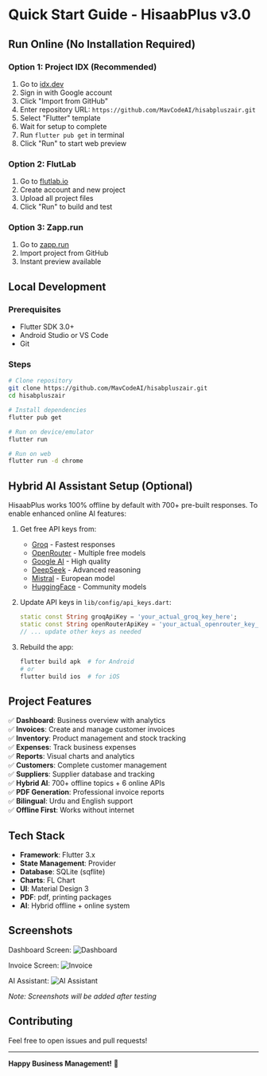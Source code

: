 # Quick Start Guide - HisaabPlus v3.0

## Run Online (No Installation Required)

### Option 1: Project IDX (Recommended)
1. Go to [idx.dev](https://idx.dev)
2. Sign in with Google account
3. Click "Import from GitHub"
4. Enter repository URL: `https://github.com/MavCodeAI/hisabpluszair.git`
5. Select "Flutter" template
6. Wait for setup to complete
7. Run `flutter pub get` in terminal
8. Click "Run" to start web preview

### Option 2: FlutLab
1. Go to [flutlab.io](https://flutlab.io)
2. Create account and new project
3. Upload all project files
4. Click "Run" to build and test

### Option 3: Zapp.run
1. Go to [zapp.run](https://zapp.run)
2. Import project from GitHub
3. Instant preview available

## Local Development

### Prerequisites
- Flutter SDK 3.0+
- Android Studio or VS Code
- Git

### Steps
```bash
# Clone repository
git clone https://github.com/MavCodeAI/hisabpluszair.git
cd hisabpluszair

# Install dependencies
flutter pub get

# Run on device/emulator
flutter run

# Run on web
flutter run -d chrome
```

## Hybrid AI Assistant Setup (Optional)

HisaabPlus works 100% offline by default with 700+ pre-built responses. To enable enhanced online AI features:

1. Get free API keys from:
   - [Groq](https://console.groq.com/) - Fastest responses
   - [OpenRouter](https://openrouter.ai/) - Multiple free models
   - [Google AI](https://makersuite.google.com/app/apikey) - High quality
   - [DeepSeek](https://platform.deepseek.com/) - Advanced reasoning
   - [Mistral](https://console.mistral.ai/) - European model
   - [HuggingFace](https://huggingface.co/settings/tokens) - Community models

2. Update API keys in `lib/config/api_keys.dart`:
   ```dart
   static const String groqApiKey = 'your_actual_groq_key_here';
   static const String openRouterApiKey = 'your_actual_openrouter_key_here';
   // ... update other keys as needed
   ```

3. Rebuild the app:
   ```bash
   flutter build apk  # for Android
   # or
   flutter build ios  # for iOS
   ```

## Project Features

✅ **Dashboard**: Business overview with analytics  
✅ **Invoices**: Create and manage customer invoices  
✅ **Inventory**: Product management and stock tracking  
✅ **Expenses**: Track business expenses  
✅ **Reports**: Visual charts and analytics  
✅ **Customers**: Complete customer management  
✅ **Suppliers**: Supplier database and tracking  
✅ **Hybrid AI**: 700+ offline topics + 6 online APIs  
✅ **PDF Generation**: Professional invoice reports  
✅ **Bilingual**: Urdu and English support  
✅ **Offline First**: Works without internet  

## Tech Stack

- **Framework**: Flutter 3.x
- **State Management**: Provider
- **Database**: SQLite (sqflite)
- **Charts**: FL Chart
- **UI**: Material Design 3
- **PDF**: pdf, printing packages
- **AI**: Hybrid offline + online system

## Screenshots

Dashboard Screen:
![Dashboard](assets/images/dashboard.png)

Invoice Screen:
![Invoice](assets/images/invoice.png)

AI Assistant:
![AI Assistant](assets/images/ai_assistant.png)

*Note: Screenshots will be added after testing*

## Contributing

Feel free to open issues and pull requests!

---

**Happy Business Management!** 🚀
